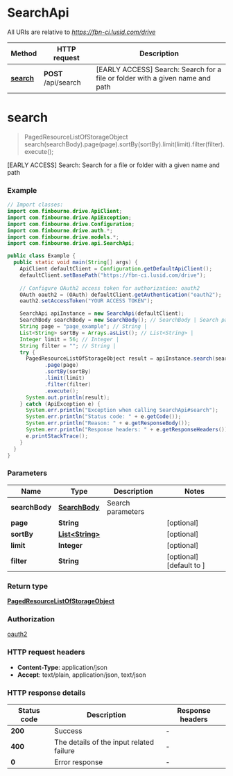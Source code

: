 # SearchApi

All URIs are relative to *https://fbn-ci.lusid.com/drive*

| Method | HTTP request | Description |
|------------- | ------------- | -------------|
| [**search**](SearchApi.md#search) | **POST** /api/search | [EARLY ACCESS] Search: Search for a file or folder with a given name and path |


<a id="search"></a>
# **search**
> PagedResourceListOfStorageObject search(searchBody).page(page).sortBy(sortBy).limit(limit).filter(filter).execute();

[EARLY ACCESS] Search: Search for a file or folder with a given name and path

### Example
```java
// Import classes:
import com.finbourne.drive.ApiClient;
import com.finbourne.drive.ApiException;
import com.finbourne.drive.Configuration;
import com.finbourne.drive.auth.*;
import com.finbourne.drive.models.*;
import com.finbourne.drive.api.SearchApi;

public class Example {
  public static void main(String[] args) {
    ApiClient defaultClient = Configuration.getDefaultApiClient();
    defaultClient.setBasePath("https://fbn-ci.lusid.com/drive");
    
    // Configure OAuth2 access token for authorization: oauth2
    OAuth oauth2 = (OAuth) defaultClient.getAuthentication("oauth2");
    oauth2.setAccessToken("YOUR ACCESS TOKEN");

    SearchApi apiInstance = new SearchApi(defaultClient);
    SearchBody searchBody = new SearchBody(); // SearchBody | Search parameters
    String page = "page_example"; // String | 
    List<String> sortBy = Arrays.asList(); // List<String> | 
    Integer limit = 56; // Integer | 
    String filter = ""; // String | 
    try {
      PagedResourceListOfStorageObject result = apiInstance.search(searchBody)
            .page(page)
            .sortBy(sortBy)
            .limit(limit)
            .filter(filter)
            .execute();
      System.out.println(result);
    } catch (ApiException e) {
      System.err.println("Exception when calling SearchApi#search");
      System.err.println("Status code: " + e.getCode());
      System.err.println("Reason: " + e.getResponseBody());
      System.err.println("Response headers: " + e.getResponseHeaders());
      e.printStackTrace();
    }
  }
}
```

### Parameters

| Name | Type | Description  | Notes |
|------------- | ------------- | ------------- | -------------|
| **searchBody** | [**SearchBody**](SearchBody.md)| Search parameters | |
| **page** | **String**|  | [optional] |
| **sortBy** | [**List&lt;String&gt;**](String.md)|  | [optional] |
| **limit** | **Integer**|  | [optional] |
| **filter** | **String**|  | [optional] [default to ] |

### Return type

[**PagedResourceListOfStorageObject**](PagedResourceListOfStorageObject.md)

### Authorization

[oauth2](../README.md#oauth2)

### HTTP request headers

 - **Content-Type**: application/json
 - **Accept**: text/plain, application/json, text/json

### HTTP response details
| Status code | Description | Response headers |
|-------------|-------------|------------------|
| **200** | Success |  -  |
| **400** | The details of the input related failure |  -  |
| **0** | Error response |  -  |


